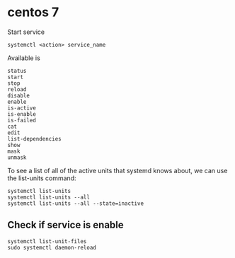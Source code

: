 # centos 7


Start service
```
systemctl <action> service_name
```
Available <action> is
```
status
start
stop
reload
disable
enable
is-active
is-enable
is-failed
cat
edit
list-dependencies
show
mask
unmask
```




To see a list of all of the active units that systemd knows about, we can use the list-units command:
```
systemctl list-units
systemctl list-units --all
systemctl list-units --all --state=inactive

```

## Check if service is enable
```
systemctl list-unit-files
sudo systemctl daemon-reload
```